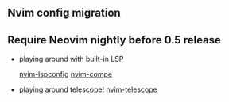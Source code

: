 Nvim config migration
---------------------

## Require Neovim nightly before 0.5 release

* playing around with built-in LSP

  [nvim-lspconfig](https://github.com/neovim/nvim-lspconfig)
  [nvim-compe](https://github.com/hrsh7th/nvim-compe)

* playing around telescope!
  [nvim-telescope](https://github.com/nvim-telescope/telescope.nvim)
